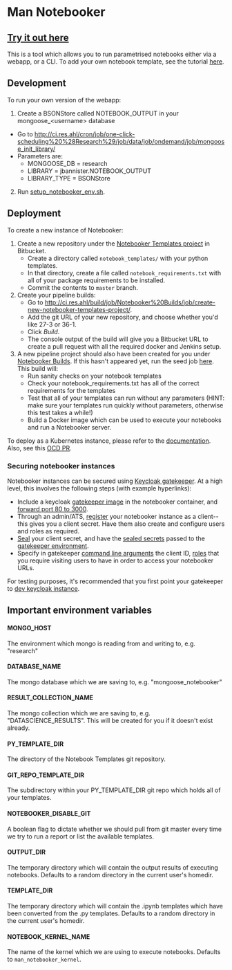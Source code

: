 # Man Notebooker

## [Try it out here](http://notebooker.ing.k8s.dev.m/)

This is a tool which allows you to run parametrised notebooks either via
a webapp, or a CLI. To add your own notebook template, see the
tutorial [here](notebook_templates/README.md).

## Development
To run your own version of the webapp:

1. Create a BSONStore called NOTEBOOK_OUTPUT in your mongoose\_\<username\> database
  - Go to http://ci.res.ahl/cron/job/one-click-scheduling%20%28Research%29/job/data/job/ondemand/job/mongoose_init_library/
  - Parameters are:
       -  MONGOOSE_DB = research
       -  LIBRARY = jbannister.NOTEBOOK_OUTPUT
       -  LIBRARY_TYPE = BSONStore
2. Run [setup_notebooker_env.sh](setup_notebooker_env.sh).


## Deployment
To create a new instance of Notebooker:

1. Create a new repository under the [Notebooker Templates project](http://ahlgit.maninvestments.com/projects/NT) in Bitbucket.
   * Create a directory called `notebook_templates/` with your python templates.
   * In that directory, create a file called `notebook_requirements.txt` with all of your package requirements to be installed.
   * Commit the contents to `master` branch.
1. Create your pipeline builds:
   * Go to http://ci.res.ahl/build/job/Notebooker%20Builds/job/create-new-notebooker-templates-project/.
   * Add the git URL of your new repository, and choose whether you'd like 27-3 or 36-1.
   * Click *Build*.
   * The console output of the build will give you a Bitbucket URL to create a pull request with all the required docker and Jenkins setup.
1. A new pipeline project should also have been created for you under [Notebooker Builds](http://ci.res.ahl/build/job/Auto-Generated%20Jobs/job/Notebooker%20Builds/). If this hasn't appeared yet, run the seed job [here](http://ci.res.ahl/build/job/Auto-Generated%20Jobs/job/Configure%20All%20Jobs/). This build will:
   * Run sanity checks on your notebook templates
   * Check your notebook_requirements.txt has all of the correct requirements for the templates
   * Test that all of your templates can run without any parameters (HINT: make sure your templates run quickly without parameters, otherwise this test takes a while!)
   * Build a Docker image which can be used to execute your notebooks and run a Notebooker server.

To deploy as a Kubernetes instance, please refer to the [documentation](http://docs/core/services/kubernetes/#templating-kustomize). Also, see this [OCD PR](http://ahlgit.maninvestments.com/projects/DOCKER/repos/one-click-deploys/pull-requests/11621/diff).

### Securing notebooker instances

Notebooker instances can be secured using [Keycloak gatekeeper](http://docs/core/services/keycloak/#add-authentication-to-app). At a high level, this involves the following steps (with example hyperlinks):

* Include a keycloak [gatekeeper image](http://ahlgit.maninvestments.com/projects/DOCKER/repos/one-click-deploys/browse/k8s-kustomize/ahl-notebooker/notebooker_central_trading/environment_variables.yaml?at=4b5be740596#22) in the notebooker container, and [forward port 80 to 3000](http://ahlgit.maninvestments.com/projects/DOCKER/repos/one-click-deploys/browse/k8s-kustomize/ahl-notebooker/notebooker_central_trading/service_patch.yaml?at=4b5be740596).
* Through an admin/ATS, [register](http://docs/core/services/keycloak/#register-the-app) your notebooker instance as a client--this gives you a client secret. Have them also create and configure users and roles as required.
* [Seal](http://docs/core/services/kubernetes/resources/#sealedsecret) your client secret, and have the [sealed secrets](http://ahlgit.maninvestments.com/projects/DOCKER/repos/one-click-deploys/browse/k8s/ahl-notebooker/notebooker-central-trading-sealed.yaml?at=4b5be740596) passed to the [gatekeeper environment](http://ahlgit.maninvestments.com/projects/DOCKER/repos/one-click-deploys/browse/k8s-kustomize/ahl-notebooker/notebooker_central_trading/environment_variables.yaml?at=4b5be740596#23-33).
* Specify in gatekeeper [command line arguments](http://ahlgit.maninvestments.com/projects/DOCKER/repos/one-click-deploys/browse/k8s-kustomize/ahl-notebooker/notebooker_central_trading/environment_variables.yaml?at=4b5be740596#34) the client ID, [roles](http://ahlgit.maninvestments.com/projects/DOCKER/repos/one-click-deploys/browse/k8s-kustomize/ahl-notebooker/notebooker_central_trading/environment_variables.yaml?at=4b5be740596#48-51) that you require visiting users to have in order to access your notebooker URLs.

For testing purposes, it's recommended that you first point your gatekeeper to [dev keycloak instance](https://keycloak-lon.dev.m/auth/).

## Important environment variables

#### MONGO_HOST
The environment which mongo is reading from and writing to, e.g. "research"

#### DATABASE_NAME
The mongo database which we are saving to, e.g. "mongoose_notebooker"

#### RESULT_COLLECTION_NAME
The mongo collection which we are saving to, e.g. "DATASCIENCE_RESULTS".
This will be created for you if it doesn't exist already.

#### PY_TEMPLATE_DIR
The directory of the Notebook Templates git repository.

#### GIT_REPO_TEMPLATE_DIR
The subdirectory within your PY_TEMPLATE_DIR git repo which holds all of your templates.

#### NOTEBOOKER_DISABLE_GIT
A boolean flag to dictate whether we should pull from git master every time we try to
run a report or list the available templates.

#### OUTPUT_DIR
The temporary directory which will contain the output results of executing notebooks.
Defaults to a random directory in the current user's homedir.

#### TEMPLATE_DIR
The temporary directory which will contain the .ipynb templates which have been converted 
from the .py templates.
Defaults to a random directory in the current user's homedir.

#### NOTEBOOK_KERNEL_NAME
The name of the kernel which we are using to execute notebooks.
Defaults to `man_notebooker_kernel`.
